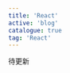 ```yaml
---
title: 'React'
active: 'blog'
catalogue: true
tag: 'React'
---
```

待更新

<!-- - [【gacm】傻瓜式git账号管理工具](./libs/gacm) <Tag>2022.4.26</Tag>

- [【前端必备】极简的 API 代理工具!](./libs/apiProxy) <Tag>2022.2.22</Tag>

- [谷歌插件思维导图整理](./libs/chrome) <Tag>2021.11.30</Tag>

- [插件一键去水印，岂不妙哉！](./libs/clear) <Tag>2021.8.1</Tag> -->

